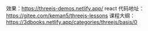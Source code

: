 效果：https://threejs-demos.netlify.app/
react 代码地址：https://gitee.com/keman5/threejs-lessons
课程大纲：https://3dbooks.netlify.app/categories/threejs/basis/0
